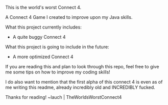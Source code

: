 This is the world's worst Connect 4.

A Connect 4 Game I created to improve upon my Java skills.

What this project currently includes:
-  A quite buggy Connect 4

What this project is going to include in the future:
-  A more optimized Connect 4

If you are reading this and plan to look through this repo, 
feel free to give me some tips on how to improve my coding skills!

I do also want to mention that the first alpha of this connect 4 is even as of me writing this readme,
already incredibly old and INCREDIBLY fucked.

Thanks for reading! ~lauch | TheWorldsWorstConnect4

